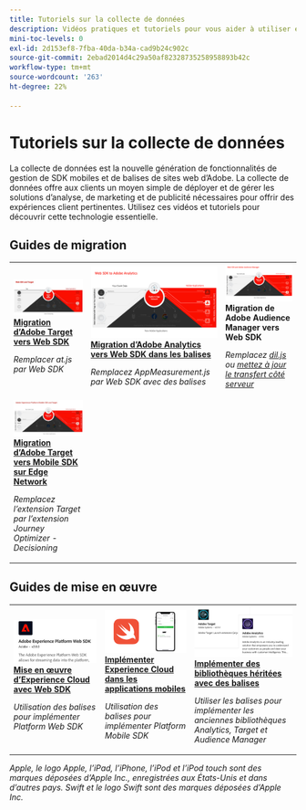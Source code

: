 ```yaml
---
title: Tutoriels sur la collecte de données
description: Vidéos pratiques et tutoriels pour vous aider à utiliser efficacement la collecte de données
mini-toc-levels: 0
exl-id: 2d153ef8-7fba-40da-b34a-cad9b24c902c
source-git-commit: 2ebad2014d4c29a50af82328735258958893b42c
workflow-type: tm+mt
source-wordcount: '263'
ht-degree: 22%

---
```


# Tutoriels sur la collecte de données

La collecte de données est la nouvelle génération de fonctionnalités de gestion de SDK mobiles et de balises de sites web d’Adobe. La collecte de données offre aux clients un moyen simple de déployer et de gérer les solutions d’analyse, de marketing et de publicité nécessaires pour offrir des expériences client pertinentes. Utilisez ces vidéos et tutoriels pour découvrir cette technologie essentielle.

<div id="recs-overview-body-1"></div>
<div id="recs-overview-body-2"></div>
<div id="recs-overview-body-3"></div>
<div id="recs-overview-body-4"></div>
<div id="recs-overview-body-5"></div>
<div id="recs-overview-body-6"></div>

<div id="staff-picks-section">

## Guides de migration

<table>
<tr>
  <td>
    <a href="https://experienceleague.adobe.com/fr/docs/platform-learn/migrate-target-to-websdk/introduction" target="_blank">
      <img alt="Migration de Target vers Web SDK" src="assets/thumb_targetWebSdk.jpg" />
    </a>
    <div>
      <a href="https://experienceleague.adobe.com/fr/docs/platform-learn/migrate-target-to-websdk/introduction" target="_blank">
    <strong>Migration d’Adobe Target vers Web SDK</strong>
    </a>
    </div>
    <p>
    <em>Remplacer at.js par Web SDK</em>
    <p>
  </td>
  <td>
    <a href="https://experienceleague.adobe.com/fr/docs/platform-learn/migrate-analytics-to-websdk/migration-to-websdk-overview" target="_blank">
      <img alt="Implémenter dʼAdobe Experience Cloud avec le SDK web" src="assets/thumb_analyticsWebSdk.png" />
    </a>
    <div>
      <a href="https://experienceleague.adobe.com/fr/docs/platform-learn/migrate-analytics-to-websdk/migration-to-websdk-overview" target="_blank">
    <strong>Migration d’Adobe Analytics vers Web SDK dans les balises</strong>
    </a>
    </div>
    <p>
    <em>Remplacez AppMeasurement.js par Web SDK avec des balises</em>
    <p>
  </td>
  <td>
      <img alt="Migration de Target vers Web SDK" src="assets/thumb_aamWebSdk.png" />
    </a>
    <div>
      <strong>Migration de Adobe Audience Manager vers Web SDK</strong>
    </div>
    <p>
    <em>Remplacez <a href="https://experienceleague.adobe.com/fr/docs/audience-manager/user-guide/migrate-to-web-sdk/dil-extension-to-web-sdk" target="_blank">dil.js</a> ou <a href="https://experienceleague.adobe.com/fr/docs/audience-manager/user-guide/migrate-to-web-sdk/appmeasurement-to-web-sdk" target="_blank">mettez à jour le transfert côté serveur</a></em>
    <p>
  </td>
</tr>
<tr>
  <td>
    <a href="https://experienceleague.adobe.com/fr/docs/platform-learn/migrate-target-to-mobile-sdk-decisioning/overview" target="_blank">
      <img alt="Migration de Target vers Mobile SDK sur Edge Network" src="assets/thumb_targetMobileSdk.jpg" />
    </a>
    <div>
      <a href="https://experienceleague.adobe.com/fr/docs/platform-learn/migrate-target-to-mobile-sdk-decisioning/overview" target="_blank">
    <strong>Migration d’Adobe Target vers Mobile SDK sur Edge Network</strong>
    </a>
    </div>
    <p>
    <em>Remplacez l’extension Target par l’extension Journey Optimizer - Decisioning</em>
    <p>
  </td>
  <td>
  </td>
  <td>
  </td>
  </tr>
</table>

## Guides de mise en œuvre

<table>
<tr>
  <td>
    <a href="https://experienceleague.adobe.com/fr/docs/platform-learn/implement-web-sdk/overview" target="_blank">
      <img alt="Implémenter dʼAdobe Experience Cloud avec le SDK web" src="assets/thumb_websdk.png" />
    </a>
    <div>
      <a href="https://experienceleague.adobe.com/fr/docs/platform-learn/implement-web-sdk/overview" target="_blank">
    <strong>Mise en œuvre d’Experience Cloud avec Web SDK</strong>
    </a>
    </div>
    <p>
    <em>Utilisation des balises pour implémenter Platform Web SDK</em>
    <p>
  </td>
  <td>
    <a href="https://experienceleague.adobe.com/fr/docs/platform-learn/implement-mobile-sdk/overview" target="_blank">
      <img alt="Implémentation dans les applications mobiles" src="assets/thumb_swift.png" />
    </a>
    <div>
      <a href="https://experienceleague.adobe.com/fr/docs/platform-learn/implement-mobile-sdk/overview" target="_blank">
    <strong>Implémenter Experience Cloud dans les applications mobiles</strong>
    </a>
    </div>
    <p>
    <em>Utilisation des balises pour implémenter Platform Mobile SDK</em>
    <p>
  </td>
  <td>
    <a href="https://experienceleague.adobe.com/fr/docs/platform-learn/migrate-target-to-websdk/introduction" target="_blank">
      <img alt="Migration de Target vers Web SDK" src="assets/thumb_legacy.png" />
    </a>
    <div>
      <a href="https://experienceleague.adobe.com/fr/docs/platform-learn/migrate-target-to-websdk/introduction" target="_blank">
    <strong>Implémenter des bibliothèques héritées avec des balises</strong>
    </a>
    </div>
    <p>
    <em>Utiliser les balises pour implémenter les anciennes bibliothèques Analytics, Target et Audience Manager</em>
    <p>
  </td>
</tr>
</table>

</div>

*Apple, le logo Apple, l’iPad, l’iPhone, l’iPod et l’iPod touch sont des marques déposées d’Apple Inc., enregistrées aux États-Unis et dans d’autres pays. Swift et le logo Swift sont des marques déposées d’Apple Inc.*
